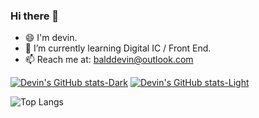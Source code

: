 ### Hi there 👋
- 😄 I'm devin.
- 🌱 I’m currently learning Digital IC / Front End.
- 📫 Reach me at: balddevin@outlook.com

[![Devin's GitHub stats-Dark](https://github-readme-stats.vercel.app/api?username=devindang&show_icons=true&theme=github_dark#gh-dark-mode-only)](https://github.com/anuraghazra/github-readme-stats#gh-dark-mode-only)
[![Devin's GitHub stats-Light](https://github-readme-stats.vercel.app/api?username=devindang&show_icons=true&theme=default#gh-light-mode-only)](https://github.com/anuraghazra/github-readme-stats#gh-light-mode-only)

![Top Langs](https://github-readme-stats.vercel.app/api/top-langs/?username=devindang&layout=compact)

<!--
**devindang/devindang** is a ✨ _special_ ✨ repository because its `README.md` (this file) appears on your GitHub profile.

Here are some ideas to get you started:

- 🔭 I’m currently working on ...
- 🌱 I’m currently learning ...
- 👯 I’m looking to collaborate on ...
- 🤔 I’m looking for help with ...
- 💬 Ask me about ...
- 📫 How to reach me: ...
- 😄 Pronouns: ...
- ⚡ Fun fact: ...
-->
